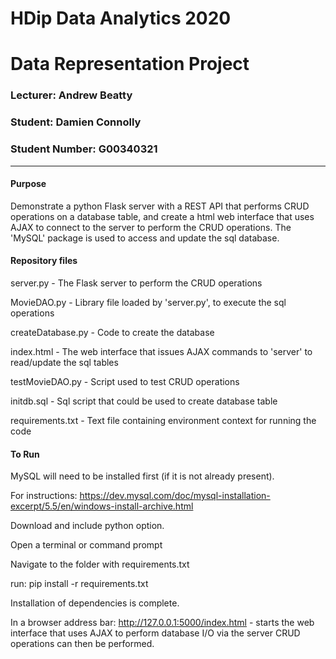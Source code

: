 # HDip Data Analytics 2020 

# Data Representation Project

### Lecturer: Andrew Beatty

### Student: Damien Connolly

### Student Number: G00340321
******************************************************************************************************************************

#### Purpose

Demonstrate a python Flask server with a REST API that performs CRUD operations on a database table, and create a
html web interface that uses AJAX to connect to the server to perform the CRUD operations. The 'MySQL' package
is used to access and update the sql database.

#### Repository files

server.py - The Flask server to perform the CRUD operations

MovieDAO.py - Library file loaded by 'server.py', to execute the sql operations

createDatabase.py - Code to create the database

index.html - The web interface that issues AJAX commands to 'server' to read/update the sql tables

testMovieDAO.py - Script used to test CRUD operations

initdb.sql - Sql script that could be used to create database table

requirements.txt - Text file containing environment context for running the code


#### To Run

MySQL will need to be installed first (if it is not already present). 

For instructions: https://dev.mysql.com/doc/mysql-installation-excerpt/5.5/en/windows-install-archive.html 

Download and include python option.

Open a terminal or command prompt

Navigate to the folder with requirements.txt

run: pip install -r requirements.txt

Installation of dependencies is complete.

In a browser address bar: http://127.0.0.1:5000/index.html - starts the web interface that uses AJAX to perform database I/O via the server CRUD operations can then be performed.
